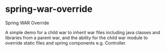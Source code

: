 spring-war-override
==============================

Spring WAR Override

A simple demo for a child war to inherit war files including java classes and libraries from a parent war, 
and the ability for the child war module to override static files and spring components e.g. Controller.
